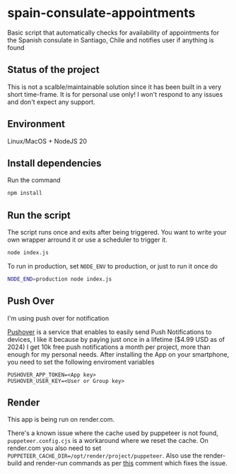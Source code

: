 # spain-consulate-appointments

Basic script that automatically checks for availability of appointments for the Spanish consulate in Santiago, Chile and notifies user if anything is found

## Status of the project
This is not a scalble/maintainable solution since it has been built in a very short time-frame. It is for personal use only! I won't respond to any issues and don't expect any support.

## Environment

Linux/MacOS + NodeJS 20

## Install dependencies

Run the command
```bash
npm install
```

## Run the script
The script runs once and exits after being triggered. You want to write your own wrapper arround it or use a scheduler to trigger it.

```bash
node index.js
```

To run in production, set `NODE_ENV` to production, or just to run it once do
```bash
NODE_END=production node index.js
```


## Push Over

I'm using push over for notification

[Pushover](https://pushover.net/) is a service that enables to easily send Push Notifications to devices, I like it because by paying just once in a lifetime ($4.99 USD as of 2024) I get 10k free push notifications a month per project, more than enough for my personal needs. After installing the App on your smartphone, you need to set the following enviroment variables

```
PUSHOVER_APP_TOKEN=<App key>
PUSHOVER_USER_KEY=<User or Group key>
```


## Render

This app is being run on render.com.

There's a known issue where the cache used by puppeteer is not found, `puppeteer.config.cjs` is a workaround where we reset the cache. On render.com you also need to set `PUPPETEER_CACHE_DIR=/opt/render/project/puppeteer`. Also use the render-build and render-run commands as per [this](https://github.com/puppeteer/puppeteer/issues/9694#issuecomment-1836455429) comment which fixes the issue.
